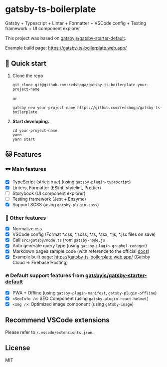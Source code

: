 # gatsby-ts-boilerplate

Gatsby + Typescript + Linter + Formatter + VSCode config + Testing framework + UI component explorer

This project was based on [gatsbyjs/gatsby-starter-default](https://github.com/gatsbyjs/gatsby-starter-default).

Example build page: https://gatsby-ts-boilerplate.web.app/

## 🚀 Quick start

1.  Clone the repo

    ```shell
    git clone git@github.com:redshoga/gatsby-ts-boilerplate your-project-name
    ```
    
    or
    
    ```shell
    gatsby new your-project-name https://github.com/redshoga/gatsby-ts-boilerplate
    ```

1.  **Start developing.**

    ```shell
    cd your-project-name
    yarn
    yarn start
    ```

## 🐱 Features

### 🕶 Main features

- [x] TypeScript (strict: true) (using `gatsby-plugin-typescript`)
- [x] Linters, Formatter (ESlint, stylelint, Prettier)
- [ ] Storybook (UI component explorer)
- [ ] Testing framework (Jest + Enzyme)
- [x] Support SCSS (using `gatsby-plugin-sass`)

### 🏹 Other features

- [x] Normalize.css
- [x] VSCode config (Format *.css, *.scss, *.ts, *.tsx, *.js, *.jsx files on save)
- [x] Call `src/gatsby/node.ts` from `gatsby-node.js`
- [x] Auto generate query type (using `gatsby-plugin-graphql-codegen`)
- [x] Markdown pages sample code (with reference to the official [docs](https://www.gatsbyjs.org/docs/adding-markdown-pages/))
- [x] Example built page: https://gatsby-ts-boilerplate.web.app/ (Gatsby Cloud -> Firebase Hosting)

### 🔥 Default support features from [gatsbyjs/gatsby-starter-default](https://github.com/gatsbyjs/gatsby-starter-default)

- [x] PWA + Offline (using `gatsby-plugin-manifest`, `gatsby-plugin-offline`)
- [x] `<SeoInfo />`: SEO Component (using `gatsby-plugin-react-helmet`)
- [x] `<Img />`: Optimized image component (using `gatsby-image`)

## Recommend VSCode extensions

Please refer to `/.vscode/extensionts.json`.

## License

MIT
